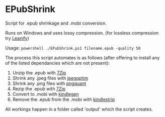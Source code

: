 # EPubShrink
Script for .epub shrinkage and .mobi conversion.

Runs on Windows and uses lossy compression. (for lossless compression try [Leanify](https://chocolatey.org/packages/leanify))

Usage:
`powershell ./EPubShrink.ps1 filename.epub -quality 50`

The process this script automates is as follows (after offering to install any of the listed dependancies which are not present):

1. Unzip the .epub with [7Zip](https://chocolatey.org/packages/7zip.commandline)
2. Shrink any .jpeg files with [jpegoptim](https://chocolatey.org/packages/jpegoptim)
3. Shrink any .png files with [pngquant](https://chocolatey.org/packages/pngquant)
4. Rezip the .epub with [7Zip](https://chocolatey.org/packages/7zip.commandline)
5. Convert to .mobi with [kindlegen](https://chocolatey.org/packages/kindlegen)
6. Remove the .epub from the .mobi with [kindlestrip](https://github.com/jefftriplett/kindlestrip)

All workings happen in a folder called 'output' which the script creates.
